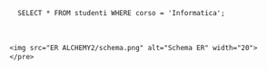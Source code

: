 <div style="display: flex;">
    <pre>
  <code style=' width:10vw;'>
  SELECT * FROM studenti WHERE corso = 'Informatica';
  </code>
    
    <img src="ER ALCHEMY2/schema.png" alt="Schema ER" width="20">
    </pre>
</div>
